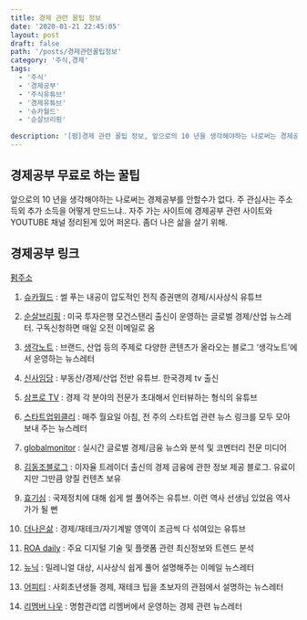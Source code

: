 ```yaml
---
title: 경제 관련 꿀팁 정보
date: '2020-01-21 22:45:05'
layout: post
draft: false
path: '/posts/경제관련꿀팁정보'
category: '주식,경제'
tags:
  - '주식'
  - '경제공부'
  - '주식유튜브'
  - '경제유튜브'
  - '슈카월드'
  - '순살브리핑'

description: '[펌]경제 관련 꿀팁 정보, 앞으로의 10 년을 생각해야하는 나로써는 경제공부를 안할수가 없다. 슈카월드, 순살브리핑, 생각노트'
---
```


## 경제공부 무료로 하는 꿀팁

앞으로의 10 년을 생각해야하는 나로써는 경제공부를 안할수가 없다.
주 관심사는 주소득외 추가 소득을 어떻게 만드느냐..
자주 가는 사이트에 경제공부 관련 사이트와 YOUTUBE 채널 정리된게 있어 퍼온다.
좀더 나은 삶을 살기 위해.

## 경제공부 링크

[펌주소](http://www.etoland.co.kr/bbs/board.php?bo_table=hit&wr_id=2064393)

1.  [슈카월드](https://www.youtube.com/channel/UCsJ6RuBiTVWRX156FVbeaGg) : 썰 푸는 내공이 압도적인 전직 증권맨의 경제/시사상식 유튜브

2.  [순살브리핑](https://soonsal.com/) : 미국 투자은행 모건스탠리 출신이 운영하는 글로벌 경제/산업 뉴스레터. 구독신청하면 매일 오전 이메일로 옴

3.  [생각노트](https://insidestory.kr/) : 브랜드, 산업 등의 주제로 다양한 콘텐츠가 올라오는 블로그 ‘생각노트’에서 운영하는 뉴스레터

4.  [신사임당](https://www.youtube.com/channel/UCaJdckl6MBdDPDf75Ec_bJA) : 부동산/경제/산업 전반 유튜브. 한국경제 tv 출신

5.  [삼프로 TV](https://www.youtube.com/channel/UChlv4GSd7OQl3js-jkLOnFA) : 경제 각 분야의 전문가 초대해서 인터뷰하는 형식의 유튜브

6.  [스타트업위클리](http://glance.media/) : 매주 월요일 아침, 전 주의 스타트업 관련 뉴스 링크를 모두 모아 보내 주는 뉴스레터

7.  [globalmonitor](http://www.globalmonitor.co.kr/) : 실시간 글로벌 경제/금융 뉴스와 분석 및 코멘터리 전문 미디어

8.  [김동조블로그](http://kimdongjo.com/) : 이자율 트레이더 출신의 경제 금융에 관한 정보 제공 블로그. 유료이지만 그만큼 양질 컨텐츠 보유

9.  [효기심](https://www.youtube.com/channel/UC8tYgnrcFXk7OCY_uoBmh-A) : 국제정치에 대해 쉽게 썰 풀어주는 유튜브. 이런 역사 선생님 있었음 역사가가 될 뻔

10. [더나은삶](https://www.youtube.com/channel/UCgOhfdnrfpoorDYufNv_Vfw) : 경제/재테크/자기계발 영역이 조금씩 다 섞여있는 유튜브

11. [ROA daily](https://www.roadaily.co.kr/) : 주요 디지털 기술 및 플랫폼 관련 최신정보와 트렌드 분석

12. [뉴닉](https://newneek.co/) : 밀레니얼 대상, 시사상식 쉽게 풀어 설명해주는 이메일 뉴스레터

13. [어피티](https://uppity.co.kr/) : 사회초년생들 경제, 재테크 팁을 초보자의 관점에서 설명하는 뉴스레터

14. [리멤버 나우](http://now.rememberapp.co.kr/) : 명함관리앱 리멤버에서 운영하는 경제 관련 뉴스레터
